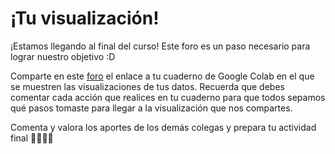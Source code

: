 # ¡Tu visualización!

¡Estamos llegando al final del curso! Este foro es un paso necesario para lograr nuestro objetivo :D

Comparte en este [foro](https://formaciondocente.bunam.unam.mx:8091/moodle/fdocente/mod/forum/view.php?id=651) el enlace a tu cuaderno de Google Colab en el que se muestren las visualizaciones de tus datos. Recuerda que debes comentar cada acción que realices en tu cuaderno para que todos sepamos qué pasos tomaste para llegar a la visualización que nos compartes.

Comenta y valora los aportes de los demás colegas y prepara tu actividad final 🏋️‍♂️🏋️‍♂️
